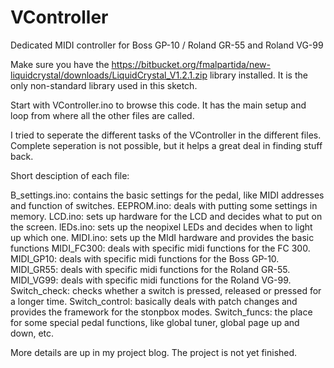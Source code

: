 # VController
Dedicated MIDI controller for Boss GP-10  / Roland GR-55 and Roland VG-99

Make sure you have the https://bitbucket.org/fmalpartida/new-liquidcrystal/downloads/LiquidCrystal_V1.2.1.zip library installed. It is the only non-standard library used in this sketch.

Start with VController.ino to browse this code. It has the main setup and loop from where all the other files are called.

I tried to seperate the different tasks of the VController in the different files. Complete seperation is not possible, but it helps a great deal in finding stuff back.

Short desciption of each file:

B_settings.ino: contains the basic settings for the pedal, like MIDI addresses and function of switches.
EEPROM.ino: deals with putting some settings in memory.
LCD.ino: sets up hardware for the LCD and decides what to put on the screen.
lEDs.ino: sets up the neopixel LEDs and decides when to light up which one.
MIDI.ino: sets up the MIdI hardware and provides the basic functions
MIDI_FC300: deals with specific midi functions for the FC 300.
MIDI_GP10: deals with specific midi functions for the Boss GP-10.
MIDI_GR55: deals with specific midi functions for the Roland GR-55.
MIDI_VG99: deals with specific midi functions for the Roland VG-99.
Switch_check: checks whether a switch is pressed, released or pressed for a longer time.
Switch_control: basically deals with patch changes and provides the framework for the stonpbox modes.
Switch_funcs: the place for some special pedal functions, like global tuner, global page up and down, etc.

More details are up in my project blog.
The project is not yet finished.
